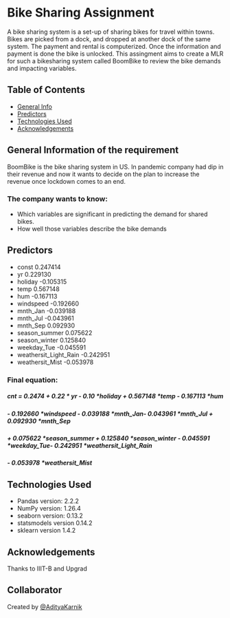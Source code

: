 # Bike Sharing Assignment
A bike sharing system is a set-up of sharing bikes for travel within towns. Bikes are picked from a dock, and dropped at another dock of the same system. The payment and rental is computerized. Once the information and payment is done the bike is unlocked.
This assingment aims to create a MLR for such a bikesharing system called BoomBike to review the bike demands and impacting variables.

## Table of Contents
* [General Info](#general-information-of-the-requirement)
* [Predictors](#predictors)
* [Technologies Used](#technologies-used)
* [Acknowledgements](#acknowledgements)

<!-- You can include any other section that is pertinent to your problem -->

## General Information of the requirement
BoomBike is the bike sharing system in US. In pandemic company had dip in their revenue and now it wants to decide on the plan to increase the revenue once lockdown comes to an end.
### The company wants to know:
- Which variables are significant in predicting the demand for shared bikes.
- How well those variables describe the bike demands

<!-- You don't have to answer all the questions - just the ones relevant to your project. -->

## Predictors
- const                    0.247414
- yr                       0.229130
- holiday                 -0.105315
- temp                     0.567148
- hum                     -0.167113
- windspeed               -0.192660
- mnth_Jan                -0.039188
- mnth_Jul                -0.043961
- mnth_Sep                 0.092930
- season_summer            0.075622
- season_winter            0.125840
- weekday_Tue             -0.045591
- weathersit_Light_Rain   -0.242951
- weathersit_Mist         -0.053978

### Final equation:
##### cnt = 0.2474 + 0.22  * yr - 0.10 *holiday + 0.567148 *temp - 0.167113 *hum 
##### - 0.192660 *windspeed - 0.039188 *mnth_Jan- 0.043961 *mnth_Jul + 0.092930 *mnth_Sep 
##### + 0.075622 *season_summer + 0.125840 *season_winter - 0.045591 *weekday_Tue- 0.242951 *weathersit_Light_Rain 
##### - 0.053978 *weathersit_Mist

## Technologies Used
- Pandas version: 2.2.2
- NumPy version: 1.26.4
- seaborn version: 0.13.2
- statsmodels version 0.14.2
- sklearn version 1.4.2

<!-- As the libraries versions keep on changing, it is recommended to mention the version of library used in this project -->

## Acknowledgements
Thanks to IIIT-B and Upgrad


## Collaborator
Created by [@AdityaKarnik](https://github.com/kandiadi)



